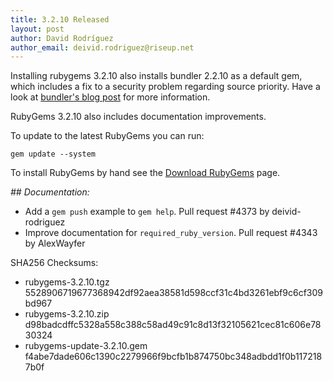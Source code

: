 ```yaml
---
title: 3.2.10 Released
layout: post
author: David Rodríguez
author_email: deivid.rodriguez@riseup.net
---
```


Installing rubygems 3.2.10 also installs bundler 2.2.10 as a default gem, which
includes a fix to a security problem regarding source priority. Have a look at
[bundler's blog post][blog] for more information.

RubyGems 3.2.10 also includes documentation improvements.

To update to the latest RubyGems you can run:

    gem update --system

To install RubyGems by hand see the [Download RubyGems][download] page.


_## Documentation:_

* Add a `gem push` example to `gem help`. Pull request #4373 by
  deivid-rodriguez
* Improve documentation for `required_ruby_version`. Pull request #4343 by
  AlexWayfer


SHA256 Checksums:

* rubygems-3.2.10.tgz  
  5528906719677368942df92aea38581d598ccf31c4bd3261ebf9c6cf309bd967
* rubygems-3.2.10.zip  
  d98badcdffc5328a558c388c58ad49c91c8d13f32105621cec81c606e7830324
* rubygems-update-3.2.10.gem  
  f4abe7dade606c1390c2279966f9bcfb1b874750bc348adbdd1f0b1172187b0f


[download]: https://rubygems.org/pages/download
[blog]: https://bundler.io/blog/2021/02/15/a-more-secure-bundler-we-fixed-our-source-priorities.html
